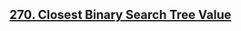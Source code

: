 ## [270. Closest Binary Search Tree Value](https://leetcode.com/problems/closest-binary-search-tree-value)
